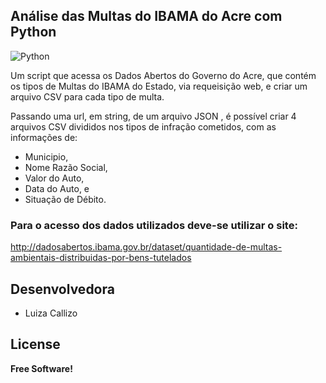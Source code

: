  Análise das Multas do IBAMA do Acre com Python 
----
![Python](https://www.python.org/static/community_logos/python-logo-generic.svg)

Um script que acessa os Dados Abertos do Governo do Acre, que contém os tipos de Multas do IBAMA do Estado, via requeisição web, e criar um arquivo CSV para cada tipo de multa.
  
  Passando uma url, em string, de um arquivo JSON , é possível criar 4 arquivos CSV divididos nos tipos de infração cometidos, com as informações de:
  - Municipio, 
  - Nome Razão Social, 
  - Valor do Auto, 
  - Data do Auto, e 
  - Situação de Débito. 

### Para o acesso dos dados utilizados deve-se utilizar o site: 
http://dadosabertos.ibama.gov.br/dataset/quantidade-de-multas-ambientais-distribuidas-por-bens-tutelados

Desenvolvedora
----
 - Luiza Callizo

License
----
**Free Software!**


 



